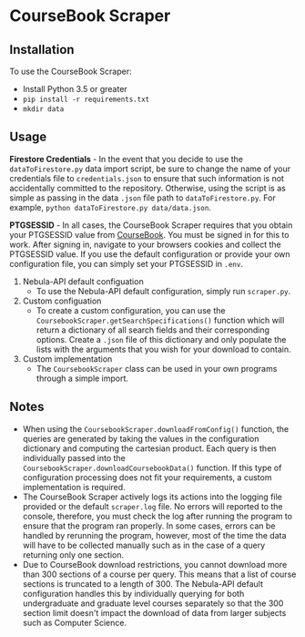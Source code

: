 # CourseBook Scraper

## Installation
To use the CourseBook Scraper:
- Install Python 3.5 or greater
- `pip install -r requirements.txt`
- `mkdir data`

## Usage
**Firestore Credentials** - In the event that you decide to use the `dataToFirestore.py` data import script, be sure to change the name of your credentials file to `credentials.json` to ensure that such information is not accidentally committed to the repository. Otherwise, using the script is as simple as passing in the data `.json` file path to `dataToFirestore.py`. For example, `python dataToFirestore.py data/data.json`. 

**PTGSESSID** - In all cases, the CourseBook Scraper requires that you obtain your PTGSESSID value from [CourseBook](https://coursebook.utdallas.edu). You must be signed in for this to work. After signing in, navigate to your browsers cookies and collect the PTGSESSID value. If you use the default configuration or provide your own configuration file, you can simply set your PTGSESSID in `.env`. 

1. Nebula-API default configuation
   - To use the Nebula-API default configuration, simply run `scraper.py`.
2. Custom configuation
   - To create a custom configuration, you can use the `CoursebookScraper.getSearchSpecifications()` function which will return a dictionary of all search fields and their corresponding options. Create a `.json` file of this dictionary and only populate the lists with the arguments that you wish for your download to contain.
3. Custom implementation
   - The `CoursebookScraper` class can be used in your own programs through a simple import.

## Notes
- When using the `CoursebookScraper.downloadFromConfig()` function, the queries are generated by taking the values in the configuration dictionary and computing the cartesian product. Each query is then individually passed into the `CoursebookScraper.downloadCoursebookData()` function. If this type of configuration processing does not fit your requirements, a custom implementation is required. 
- The CourseBook Scraper actively logs its actions into the logging file provided or the default `scraper.log` file. No errors will reported to the console, therefore, you must check the log after running the program to ensure that the program ran properly. In some cases, errors can be handled by rerunning the program, however, most of the time the data will have to be collected manually such as in the case of a query returning only one section. 
- Due to CourseBook download restrictions, you cannot download more than 300 sections of a course per query. This means that a list of course sections is truncated to a length of 300. The Nebula-API default configuration handles this by individually querying for both undergraduate and graduate level courses separately so that the 300 section limit doesn't impact the download of data from larger subjects such as Computer Science. 